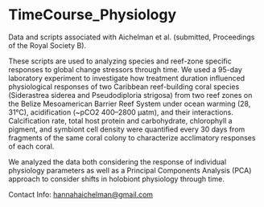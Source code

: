 # TimeCourse_Physiology
Data and scripts associated with Aichelman et al. (submitted, Proceedings of the Royal Society B). 

These scripts are used to analyzing species and reef-zone specific responses to global change stressors through time. We used a 95-day laboratory experiment to investigate how treatment duration influenced physiological responses of two Caribbean reef-building coral species (Siderastrea siderea and Pseudodiploria strigosa) from two reef zones on the Belize Mesoamerican Barrier Reef System under ocean warming (28, 31°C), acidification (~pCO2 400–2800 µatm), and their interactions. Calcification rate, total host protein and carbohydrate, chlorophyll a pigment, and symbiont cell density were quantified every 30 days from fragments of the same coral colony to characterize acclimatory responses of each coral.

We analyzed the data both considering the response of individual physiology parameters as well as a Principal Components Analysis (PCA) approach to consider shifts in holobiont physiology through time.

Contact Info: hannahaichelman@gmail.com
